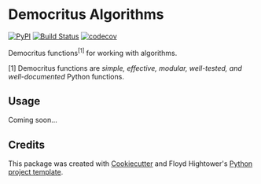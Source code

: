 # Democritus Algorithms

[![PyPI](https://img.shields.io/pypi/v/democritus-algorithms.svg)](https://pypi.python.org/pypi/democritus-algorithms)
[![Build Status](https://travis-ci.com/democritus-project/democritus-algorithms.svg?branch=master)](https://travis-ci.com/democritus-project/democritus-algorithms)
[![codecov](https://codecov.io/gh/democritus-project/democritus-algorithms/branch/master/graph/badge.svg?token=V0WOIXRGMM)](https://codecov.io/gh/democritus-project/democritus-algorithms)

Democritus functions<sup>[1]</sup> for working with algorithms.

[1] Democritus functions are <i>simple, effective, modular, well-tested, and well-documented</i> Python functions.

## Usage

Coming soon...

## Credits

This package was created with [Cookiecutter](https://github.com/audreyr/cookiecutter) and Floyd Hightower's [Python project template](https://github.com/fhightower-templates/python-project-template).

